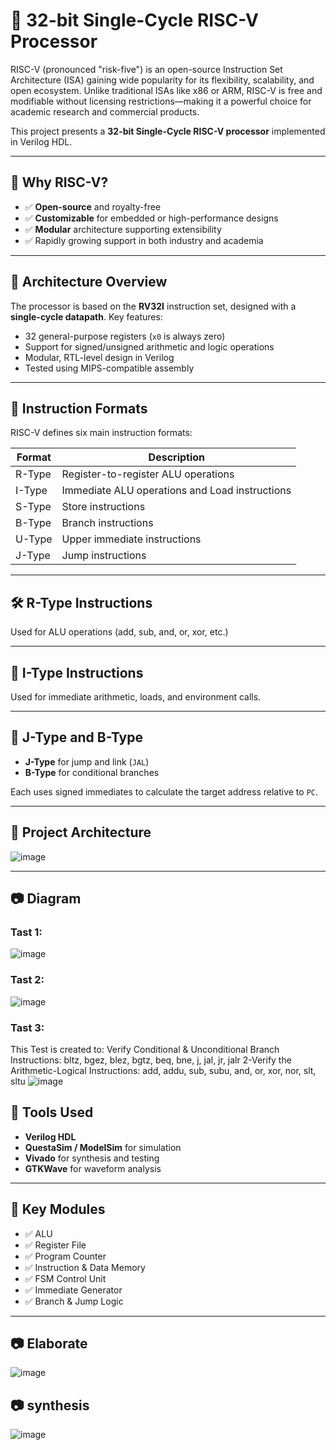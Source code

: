 # 🧠 32-bit Single-Cycle RISC-V Processor

RISC-V (pronounced "risk-five") is an open-source Instruction Set Architecture (ISA) gaining wide popularity for its flexibility, scalability, and open ecosystem. Unlike traditional ISAs like x86 or ARM, RISC-V is free and modifiable without licensing restrictions—making it a powerful choice for academic research and commercial products.

This project presents a **32-bit Single-Cycle RISC-V processor** implemented in Verilog HDL.

---

## 🚀 Why RISC-V?

- ✅ **Open-source** and royalty-free
- ✅ **Customizable** for embedded or high-performance designs
- ✅ **Modular** architecture supporting extensibility
- ✅ Rapidly growing support in both industry and academia

---

## 📐 Architecture Overview

The processor is based on the **RV32I** instruction set, designed with a **single-cycle datapath**. Key features:

- 32 general-purpose registers (`x0` is always zero)
- Support for signed/unsigned arithmetic and logic operations
- Modular, RTL-level design in Verilog
- Tested using MIPS-compatible assembly

---

## 🧩 Instruction Formats

RISC-V defines six main instruction formats:

| Format | Description                                   |
|--------|-----------------------------------------------|
| R-Type | Register-to-register ALU operations           |
| I-Type | Immediate ALU operations and Load instructions|
| S-Type | Store instructions                            |
| B-Type | Branch instructions                           |
| U-Type | Upper immediate instructions                  |
| J-Type | Jump instructions                             |

---

## 🛠️ R-Type Instructions

Used for ALU operations (add, sub, and, or, xor, etc.)


---

## 🧮 I-Type Instructions

Used for immediate arithmetic, loads, and environment calls.


---

## 🔁 J-Type and B-Type

- **J-Type** for jump and link (`JAL`)
- **B-Type** for conditional branches

Each uses signed immediates to calculate the target address relative to `PC`.

---

## 📂 Project Architecture
![image](https://github.com/user-attachments/assets/7fd2f79b-e7de-40b2-8aa3-8405db207adb)


---
## 📷 Diagram
### Tast 1:
![image](https://github.com/user-attachments/assets/d2cc4b87-4a80-4aba-a2aa-7897fd3de294)

### Tast 2:
![image](https://github.com/user-attachments/assets/7af5af11-8e78-431f-ba82-5dbe9fbc1749)



### Tast 3:
This Test is created to: Verify Conditional & Unconditional Branch Instructions: bltz, bgez, blez, bgtz, beq, bne, j, jal, jr, jalr 
2-Verify the Arithmetic-Logical Instructions: add, addu, sub, subu, and, or, xor, nor, slt, sltu 
![image](https://github.com/user-attachments/assets/5dd74176-5ac8-4597-b987-3b44fce774ef)

## 🧪 Tools Used

- **Verilog HDL**
- **QuestaSim / ModelSim** for simulation
- **Vivado** for synthesis and testing
- **GTKWave** for waveform analysis

---

## 🧠 Key Modules

- ✅ ALU
- ✅ Register File
- ✅ Program Counter
- ✅ Instruction & Data Memory
- ✅ FSM Control Unit
- ✅ Immediate Generator
- ✅ Branch & Jump Logic

---

## 📷 Elaborate
![image](https://github.com/user-attachments/assets/7448308c-bf15-4d2a-9546-deb6db666258)

## 📷 synthesis
![image](https://github.com/user-attachments/assets/e9eb580a-9ed7-46ee-be80-e0c1af984fb1)




